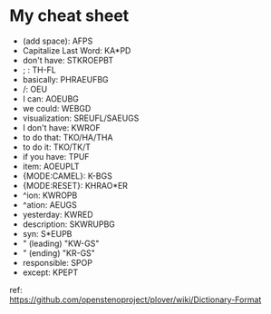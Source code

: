 # My cheat sheet

 * (add space): AFPS
 * Capitalize Last Word: KA*PD
 * don't have: STKROEPBT
 * ; : TH-FL
 * basically: PHRAEUFBG
 * /: OEU
 * I can: AOEUBG
 * we could: WEBGD
 * visualization: SREUFL/SAEUGS
 * I don't have: KWROF
 * to do that: TKO/HA/THA
 * to do it: TKO/TK/T
 * if you have: TPUF
 * item: AOEUPLT
 * {MODE:CAMEL}: K-BGS
 * {MODE:RESET}: KHRAO*ER
 * ^ion: KWROPB
 * ^ation: AEUGS
 * yesterday: KWRED
 * description: SKWRUPBG
 * syn: S*EUPB
 * " (leading) "KW-GS"
 * " (ending) "KR-GS"
 * responsible: SPOP
 * except: KPEPT


ref:  
https://github.com/openstenoproject/plover/wiki/Dictionary-Format